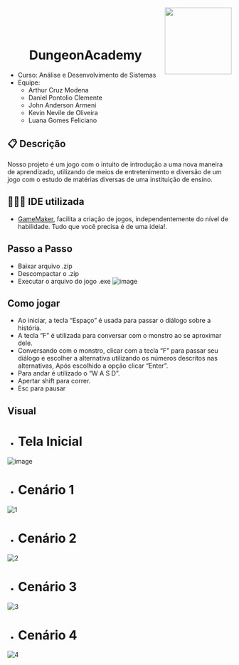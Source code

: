 
# <img width="150px" height="150px" align="right" src="https://github.com/LuanaFeliciano/App-PetCon/assets/98564118/081bf5cf-548d-4835-ad41-809a25d77f1c">  
<br>
<br>
<br>
<h1 align="center">DungeonAcademy</h1>

* Curso: Análise e Desenvolvimento de Sistemas
* Equipe:
  * Arthur Cruz Modena
  * Daniel Pontolio Clemente
  * John Anderson Armeni
  * Kevin Nevile de Oliveira
  * Luana Gomes Feliciano
    
    
## 📋 Descrição
Nosso projeto é um jogo com o intuito de introdução a uma nova maneira de aprendizado, utilizando de meios de entretenimento e diversão de um jogo com o estudo de matérias diversas de uma instituição de ensino.

<!--## Link de Download
[Link Drive](https://drive.google.com/file/d/1HU7V3UVFw_F10DL2uNGHiL6PuByKU3uB/view?usp=drive_link) -->

## 👩🏽‍💻 IDE utilizada
* [GameMaker](https://gamemaker.io/), facilita a criação de jogos, independentemente do nível de habilidade. Tudo que você precisa é de uma ideia!.
  
## Passo a Passo
* Baixar arquivo .zip
* Descompactar o .zip
* Executar o arquivo do jogo .exe
  ![image](https://github.com/LuanaFeliciano/DungeonAcademy/assets/112132561/29b2a95a-206c-47b7-b8c7-2ff56a7d4eab)

## Como jogar
* Ao iniciar, a tecla “Espaço” é usada para passar o diálogo sobre a história.
* A tecla “F” é utilizada para conversar com o monstro ao se aproximar dele.
* Conversando com o monstro, clicar com a tecla “F” para passar seu diálogo e escolher a alternativa utilizando os números descritos nas alternativas, Após escolhido a opção clicar “Enter”.
* Para andar é utilizado o “W A S D”.
* Apertar shift para correr.
* Esc para pausar

## Visual
* <h1>Tela Inicial</h1>
 ![image](https://github.com/LuanaFeliciano/DungeonAcademy/assets/112132561/e845e757-c952-4804-aa99-2c2848867c00)

* <h1>Cenário 1</h1>
![1](https://github.com/user-attachments/assets/98c6b225-c7c6-4216-8dd3-8e0236597751)

* <h1>Cenário 2</h1>
![2](https://github.com/user-attachments/assets/b3674568-c1cf-487e-b173-8d328f71642e)

* <h1>Cenário 3</h1>
![3](https://github.com/user-attachments/assets/de70dc67-a24d-4986-98ad-eafce068f9a3)

* <h1>Cenário 4</h1>
![4](https://github.com/user-attachments/assets/eee86749-b9da-4392-a3c1-77a6939ab859)


  

 

